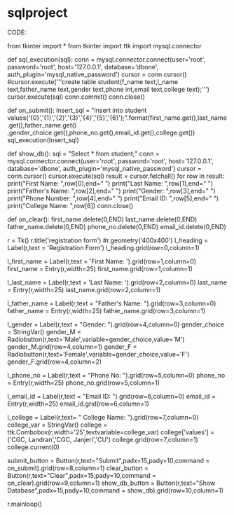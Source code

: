 # sqlproject
CODE:

from tkinter import *
from tkinter import ttk
import mysql.connector

def sql_execution(sql):
    conn = mysql.connector.connect(user='root', password='root',
                              host='127.0.0.1',
                              database='dbone',
                              auth_plugin='mysql_native_password')
    cursor = conn.cursor()
    #cursor.execute('''create table student(f_name text,l_name text,father_name text,gender text,phone int,email text,college text);''')
    cursor.execute(sql)
    conn.commit()
    conn.close()
    
def on_submit():
    Insert_sql = "insert into student values('{0}','{1}','{2}','{3}','{4}','{5}','{6}');".format(first_name.get(),last_name.get(),father_name.get()                                                                                         ,gender_choice.get(),phone_no.get(),email_id.get(),college.get())
    sql_execution(Insert_sql)
   
def show_db():
    sql = "Select * from student;"
    conn = mysql.connector.connect(user='root', password='root',
                              host='127.0.0.1',
                              database='dbone',
                              auth_plugin='mysql_native_password')
    cursor = conn.cursor()
    cursor.execute(sql)
    result = cursor.fetchall()
    for row in result:
        print("First Name: ",row[0],end=" ")
        print("Last Name: ",row[1],end=" ")
        print("Father's Name: ",row[2],end=" ")
        print("Gender: ",row[3],end=" ")
        print("Phone Number: ",row[4],end=" ")
        print("Email ID: ",row[5],end=" ")
        print("College Name: ",row[6])
    conn.close()
    
def on_clear():
    first_name.delete(0,END)
    last_name.delete(0,END)
    father_name.delete(0,END)
    phone_no.delete(0,END)
    email_id.delete(0,END)

r = Tk()
r.title('registration form')
#r.geometry('400x400')
l_heading = Label(r,text = 'Registration Form')
l_heading.grid(row=0,column=1)

l_first_name = Label(r,text = 'First Name: ').grid(row=1,column=0)
first_name = Entry(r,width=25)
first_name.grid(row=1,column=1)

l_last_name = Label(r,text = 'Last Name: ').grid(row=2,column=0)
last_name = Entry(r,width=25)
last_name.grid(row=2,column=1)

l_father_name = Label(r,text = "Father's Name: ").grid(row=3,column=0)
father_name = Entry(r,width=25)
father_name.grid(row=3,column=1)

l_gender = Label(r,text = "Gender: ").grid(row=4,column=0)
gender_choice = StringVar()
gender_M = Radiobutton(r,text='Male',variable=gender_choice,value='M')
gender_M.grid(row=4,column=1)
gender_F = Radiobutton(r,text='Female',variable=gender_choice,value='F')
gender_F.grid(row=4,column=2)

l_phone_no = Label(r,text = "Phone No: ").grid(row=5,column=0)
phone_no = Entry(r,width=25)
phone_no.grid(row=5,column=1)

l_email_id = Label(r,text = "Email ID: ").grid(row=6,column=0)
email_id = Entry(r,width=25)
email_id.grid(row=6,column=1)

l_college = Label(r,text= " College Name: ").grid(row=7,column=0)
college_var = StringVar()
college = ttk.Combobox(r,width='25',textvariable=college_var)
college['values'] = ('CGC, Landran','CGC, Janjeri','CU')
college.grid(row=7,column=1)
college.current(0)

submit_button = Button(r,text="Submit",padx=15,pady=10,command = on_submit).grid(row=8,column=1)
clear_button = Button(r,text="Clear",padx=15,pady=10,command = on_clear).grid(row=9,column=1)
show_db_button = Button(r,text="Show Database",padx=15,pady=10,command = show_db).grid(row=10,column=1)

r.mainloop()


    

